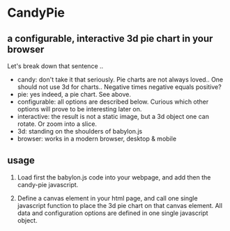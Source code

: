 # CandyPie
## a configurable, interactive 3d pie chart in your browser

Let's break down that sentence ..

- candy: don't take it that seriously. Pie charts are not always loved.. One should not use 3d for charts.. Negative times negative equals positive?
- pie: yes indeed, a pie chart. See above.
- configurable: all options are described below. Curious which other options will prove to be interesting later on.
- interactive: the result is not a static image, but a 3d object one can rotate. Or zoom into a slice.
- 3d: standing on the shoulders of babylon.js
- browser: works in a modern browser, desktop & mobile

## usage

1. Load first the babylon.js code into your webpage, and add then the candy-pie javascript.

2. Define a canvas element in your html page, and call one single javascript function to place the 3d pie chart on that canvas element. All data and configuration options are defined in one single javascript object.

